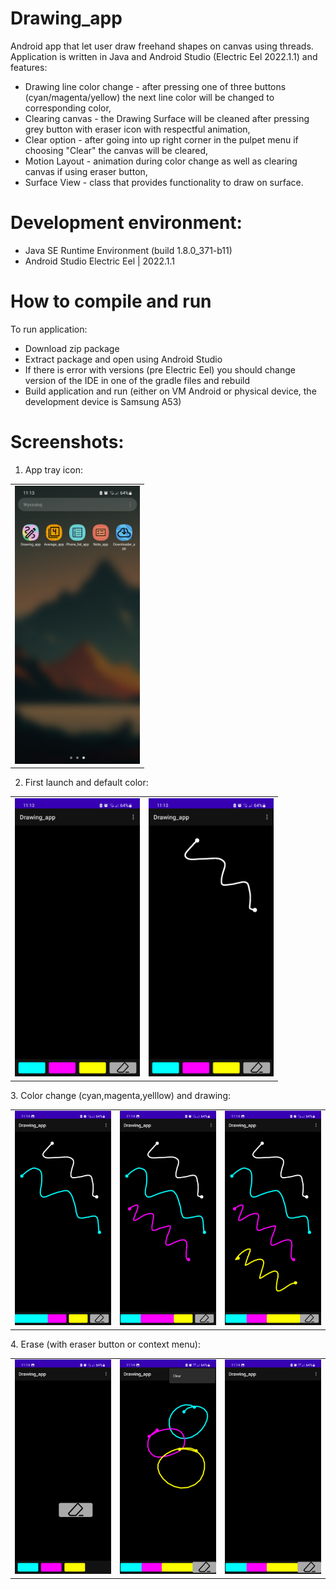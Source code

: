 # Drawing_app
Android app that let user draw freehand shapes on canvas using threads. Application is written in Java and Android Studio (Electric Eel 2022.1.1) and features:
- Drawing line color change - after pressing one of three buttons (cyan/magenta/yellow) the next line color will be changed to corresponding color,
- Clearing canvas - the Drawing Surface will be cleaned after pressing grey button with eraser icon with respectful animation,
- Clear option - after going into up right corner in the pulpet menu if choosing "Clear" the canvas will be cleared,
- Motion Layout - animation during color change as well as clearing canvas if using eraser button,
- Surface View - class that provides functionality to draw on surface.

# Development environment:

- Java SE Runtime Environment (build 1.8.0_371-b11)
- Android Studio Electric Eel | 2022.1.1

# How to compile and run
To run application:

- Download zip package
- Extract package and open using Android Studio
- If there is error with versions (pre Electric Eel) you should change version of the IDE in one of the gradle files and rebuild
- Build application and run (either on VM Android or physical device, the development device is Samsung A53)

# Screenshots:
1. App tray icon:

<table>
    <tr>
        <td>    
            <img src="https://github.com/RobertNeat/Drawing_app/blob/main/res_images/1_app_tray.png" width="200"/>
        </td>     
    </tr>
</table>

2. First launch and default color:

<table>
    <tr>
        <td>    
            <img src="https://github.com/RobertNeat/Drawing_app/blob/main/res_images/2_first_launch.png" width="200"/>
        </td>  
        <td>    
            <img src="https://github.com/RobertNeat/Drawing_app/blob/main/res_images/3_default_white_line.png" width="200"/>
        </td>   
    </tr>
</table>
3. Color change (cyan,magenta,yelllow) and drawing:

<table>
    <tr>
        <td>    
            <img src="https://github.com/RobertNeat/Drawing_app/blob/main/res_images/4_color_change_cyan_stroke.png" width="200"/>
        </td>  
        <td>    
            <img src="https://github.com/RobertNeat/Drawing_app/blob/main/res_images/5_color_change_magenta_stroke.png" width="200"/>
        </td>  
        <td>    
            <img src="https://github.com/RobertNeat/Drawing_app/blob/main/res_images/6_color_change_yellow_stroke.png" width="200"/>
        </td>  
    </tr>
</table>
4. Erase (with eraser button or context menu):

<table>
    <tr>
        <td>    
            <img src="https://github.com/RobertNeat/Drawing_app/blob/main/res_images/7_erase_action.png" width="200"/>
        </td>  
        <td>    
            <img src="https://github.com/RobertNeat/Drawing_app/blob/main/res_images/8_erase_from_context_menu.png" width="200"/>
        </td>  
        <td>    
            <img src="https://github.com/RobertNeat/Drawing_app/blob/main/res_images/9_after_erase.png" width="200"/>
        </td>  
    </tr>
</table>
